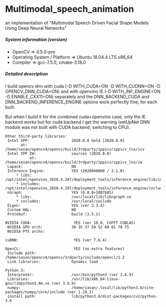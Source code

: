 # Multimodal_speech_animation

an implementation of "Multimodal Speech Driven Facial Shape Models Using Deep Neural Networks" 

##### System information (version)

- OpenCV => 4.5.0-pre
- Operating System / Platform => Ubuntu 18.04.4 LTS x86_64
- Compiler => gcc-7.5.0, cmake-3.18.0

##### Detailed description

I build opencv dnn with cuda (-D WITH_CUDA=ON -D WITH_CUDNN=ON -D OPENCV_DNN_CUDA=ON) and with openvino IE (-D WITH_INF_ENGINE=ON  -D ENABLE_CXX11=ON) separately and the DNN_BACKEND_CUDA and DNN_BACKEND_INFERENCE_ENGINE options work perfectly fine, for each built.

But when I build it for the combined cuda+openvino case, only the IE backend works but for cuda backend I get the warning (setUpNet DNN module was not built with CUDA backend; switching to CPU). 

```
Other third-party libraries:
 Intel IPP:                   2020.0.0 Gold [2020.0.0]
       at:                   /home/sasan/opencv4/opencv/build/3rdparty/ippicv/ippicv_lnx/icv
 Intel IPP IW:                sources (2020.0.0)
           at:                /home/sasan/opencv4/opencv/build/3rdparty/ippicv/ippicv_lnx/iw
 Lapack:                      NO
 Inference Engine:            YES (2020040000 / 2.1.0)
     * libs:                  /opt/intel/openvino_2020.4.287/deployment_tools/inference_engine/lib/intel64/libinference_engine_legacy.so
     * includes:              /opt/intel/openvino_2020.4.287/deployment_tools/inference_engine/include
 nGraph:                      YES (0.0.0+1007b05)
     * libs:                  /usr/local/lib/libngraph.so
     * includes:              /usr/local/include
 Eigen:                       YES (ver 3.3.4)
 Custom HAL:                  NO
 Protobuf:                    build (3.5.1)

NVIDIA CUDA:                   YES (ver 10.0, CUFFT CUBLAS)
 NVIDIA GPU arch:             30 35 37 50 52 60 61 70 75
 NVIDIA PTX archs:

cuDNN:                         YES (ver 7.6.4)

OpenCL:                        YES (no extra features)
 Include path:                /home/sasan/opencv4/opencv/3rdparty/include/opencl/1.2
 Link libraries:              Dynamic load

Python 3:
 Interpreter:                 /usr/bin/python3 (ver 3.6.9)
 Libraries:                   /usr/lib/x86_64-linux-gnu/libpython3.6m.so (ver 3.6.9)
 numpy:                       /home/sasan/.local/lib/python3.6/site-packages/numpy/core/include (ver 1.19.1)
 install path:                lib/python3.6/dist-packages/cv2/python-3.6
 ```
